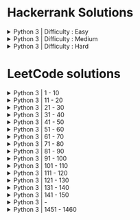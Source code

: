 # Hackerrank Solutions
<details>
  <summary>Python 3 | Difficulty : Easy</summary> 

  - Say "Hello World!" With Python | [Question](https://www.hackerrank.com/challenges/py-hello-world/problem?isFullScreen=true) | [Solution](https://github.com/htcrazy/hackerrank_solutions/blob/main/hackerrank_python_solutions/easy/py_hello_world)
  - Input() | [Question](https://www.hackerrank.com/challenges/input/problem?isFullScreen=true) | [Solution](https://github.com/htcrazy/hackerrank_solutions/blob/main/hackerrank_python_solutions/easy/input)
  - Python Evaluation | [Question](https://www.hackerrank.com/challenges/python-eval/problem?isFullScreen=true) | [Solution](https://github.com/htcrazy/hackerrank_solutions/blob/main/hackerrank_python_solutions/easy/python-eval)
  - XML 1 - Find the Score | [Question](https://www.hackerrank.com/challenges/xml-1-find-the-score/problem?isFullScreen=true) | [Solution](https://github.com/htcrazy/hackerrank_solutions/blob/main/hackerrank_python_solutions/easy/xml-1-find-the-score)
  - XML 2 - Find the Maximum Depth | [Question](https://www.hackerrank.com/challenges/xml2-find-the-maximum-depth/problem?isFullScreen=true) | [Solution](https://github.com/htcrazy/hackerrank_solutions/blob/main/hackerrank_python_solutions/easy/xml2-find-the-maximum-depth)
  - Introduction to Sets | [Question](https://www.hackerrank.com/challenges/py-introduction-to-sets/problem?isFullScreen=true) | [Solution](https://github.com/htcrazy/hackerrank_solutions/blob/main/hackerrank_python_solutions/easy/py-intro-to-sets)
  - Symmetric Difference | [Question](https://www.hackerrank.com/challenges/symmetric-difference/problem?isFullScreen=true) | [Solution](https://github.com/htcrazy/hackerrank_solutions/blob/main/hackerrank_python_solutions/easy/symmetric-difference)
  - Symmetric Difference Operation | [Question](https://www.hackerrank.com/challenges/py-set-symmetric-difference-operation/problem?isFullScreen=true) | [Solution](https://github.com/htcrazy/hackerrank_solutions/blob/main/hackerrank_python_solutions/easy/py-set-symmetric-difference-operation)
  - Set Mutations | [Question](https://www.hackerrank.com/challenges/py-set-mutations/problem?isFullScreen=true) | [Solution](https://github.com/htcrazy/hackerrank_solutions/blob/main/hackerrank_python_solutions/easy/py-set-mutations)
  - DefaultDict Tutorial | [Question](https://www.hackerrank.com/challenges/defaultdict-tutorial/problem?isFullScreen=true) | [Solution](https://github.com/htcrazy/hackerrank_solutions/blob/main/hackerrank_python_solutions/easy/defaultdict-tutorial)
  - Collections.namedtuple() | [Question](https://www.hackerrank.com/challenges/py-collections-namedtuple/problem?isFullScreen=true) | [Solution](https://github.com/htcrazy/hackerrank_solutions/blob/main/hackerrank_python_solutions/easy/py-collections-namedtuple)
  - Collections.OrderedDict() | [Question](https://www.hackerrank.com/challenges/py-collections-ordereddict/problem?isFullScreen=true) | [Solution](https://github.com/htcrazy/hackerrank_solutions/blob/main/hackerrank_python_solutions/easy/py-collections-ordereddict)
  - Collections.deque() | [Question](https://www.hackerrank.com/challenges/py-collections-deque/problem?isFullScreen=true) | [Solution](https://github.com/htcrazy/hackerrank_solutions/blob/main/hackerrank_python_solutions/easy/py-collections-deque)
  - The Captain's Room | [Question](https://www.hackerrank.com/challenges/py-the-captains-room/problem?isFullScreen=true) | [Solution](https://github.com/htcrazy/hackerrank_solutions/blob/main/hackerrank_python_solutions/easy/py-the-captains-room)
  - Set.add() | [Question](https://www.hackerrank.com/challenges/py-set-add/problem?isFullScreen=true) | [Solution](https://github.com/htcrazy/hackerrank_solutions/blob/main/hackerrank_python_solutions/easy/py-set-add)
  - Set.discard(), .remove(), .pop() | [Question](https://www.hackerrank.com/challenges/py-set-discard-remove-pop/problem?isFullScreen=true) | [Solution](https://github.com/htcrazy/hackerrank_solutions/blob/main/hackerrank_python_solutions/easy/py-set-discard-remove-pop)
  - Set.union() | [Question](https://www.hackerrank.com/challenges/py-set-union/problem?isFullScreen=true) | [Solution](https://github.com/htcrazy/hackerrank_solutions/blob/main/hackerrank_python_solutions/easy/py-set-union)
  - Set.intersection() | [Question](https://www.hackerrank.com/challenges/py-set-intersection-operation/problem?isFullScreen=true) | [Solution](https://github.com/htcrazy/hackerrank_solutions/blob/main/hackerrank_python_solutions/easy/py-set-intersection)
  - Set.difference() | [Question](https://www.hackerrank.com/challenges/py-set-difference-operation/problem?isFullScreen=true) | [Solution](https://github.com/htcrazy/hackerrank_solutions/blob/main/hackerrank_python_solutions/easy/py-set-difference)
  - Check Subset | [Question](https://www.hackerrank.com/challenges/py-check-subset/problem?isFullScreen=true) | [Solution](https://github.com/htcrazy/hackerrank_solutions/blob/main/hackerrank_python_solutions/easy/py-check-subset)
  - Check Strict Superset | [Question](https://www.hackerrank.com/challenges/py-check-strict-superset/problem?isFullScreen=true) | [Solution](https://github.com/htcrazy/hackerrank_solutions/blob/main/hackerrank_python_solutions/easy/py-check-strict-superset)
  - Arithmetic Operators | [Question](https://www.hackerrank.com/challenges/python-arithmetic-operators/problem?isFullScreen=true) | [Solution](https://github.com/htcrazy/hackerrank_solutions/blob/main/hackerrank_python_solutions/easy/python-arithmetic-operators)
  - Python: Division | [Question](https://www.hackerrank.com/challenges/python-division/problem?isFullScreen=true) | [Solution](https://github.com/htcrazy/hackerrank_solutions/blob/main/hackerrank_python_solutions/easy/python-division)
  - Loops | [Question](https://www.hackerrank.com/challenges/python-loops/problem?isFullScreen=true) | [Solution](https://github.com/htcrazy/hackerrank_solutions/blob/main/hackerrank_python_solutions/easy/python-loops)
  - Python If-Else | [Question](https://www.hackerrank.com/challenges/py-if-else/problem?isFullScreen=true) | [Solution](https://github.com/htcrazy/hackerrank_solutions/blob/main/hackerrank_python_solutions/easy/py_if_else)
  - Print Function | [Question](https://www.hackerrank.com/challenges/python-print/problem?isFullScreen=true) | [Solution](https://github.com/htcrazy/hackerrank_solutions/blob/main/hackerrank_python_solutions/easy/python_print)
  - Text Alignment | [Question](https://www.hackerrank.com/challenges/text-alignment/problem?isFullScreen=true) | [Solution](https://github.com/htcrazy/hackerrank_solutions/blob/main/hackerrank_python_solutions/easy/text_alignment)
  - Text Wrap | [Question](https://www.hackerrank.com/challenges/text-wrap/problem?isFullScreen=true) | [Solution](https://github.com/htcrazy/hackerrank_solutions/blob/main/hackerrank_python_solutions/easy/text_wrap)
  - Designer Door Mat | [Question](https://www.hackerrank.com/challenges/designer-door-mat/problem?isFullScreen=true) | [Solution](https://github.com/htcrazy/hackerrank_solutions/blob/main/hackerrank_python_solutions/easy/designer_door_mat)
  - String Formatting | [Question](https://www.hackerrank.com/challenges/python-string-formatting/problem?isFullScreen=true) | [Solution](https://github.com/htcrazy/hackerrank_solutions/blob/main/hackerrank_python_solutions/easy/python_string_formatting)
  - Alphabet Rangoli | [Question](https://www.hackerrank.com/challenges/alphabet-rangoli/problem?isFullScreen=true) | [Solution](https://github.com/htcrazy/hackerrank_solutions/blob/main/hackerrank_python_solutions/easy/alphabet_rangoli)
  - Capitalize! | [Question](https://www.hackerrank.com/challenges/capitalize/problem?isFullScreen=true) | [Solution](https://github.com/htcrazy/hackerrank_solutions/blob/main/hackerrank_python_solutions/easy/capitalize)
  - Incorrect Regex | [Question](https://www.hackerrank.com/challenges/incorrect-regex/problem?isFullScreen=true) | [Solution](https://github.com/htcrazy/hackerrank_solutions/blob/main/hackerrank_python_solutions/easy/incorrect-regex)
  - List Comprehensions | [Question](https://www.hackerrank.com/challenges/list-comprehensions/problem?isFullScreen=true) | [Solution](https://github.com/htcrazy/hackerrank_solutions/blob/main/hackerrank_python_solutions/easy/list-comprehensions)
  - Find the Runner-Up Score! | [Question](https://www.hackerrank.com/challenges/find-second-maximum-number-in-a-list/problem?isFullScreen=true) | [Solution](https://github.com/htcrazy/hackerrank_solutions/blob/main/hackerrank_python_solutions/easy/find-second-maximum-number-in-a-list)
  - Nested Lists | [Question](https://www.hackerrank.com/challenges/nested-list/problem?isFullScreen=true) | [Solution](https://github.com/htcrazy/hackerrank_solutions/blob/main/hackerrank_python_solutions/easy/nested-list)
  - Finding the percentage | [Question](https://www.hackerrank.com/challenges/finding-the-percentage/problem?isFullScreen=true) | [Solution](https://github.com/htcrazy/hackerrank_solutions/blob/main/hackerrank_python_solutions/easy/finding-the-percentage)
  - Class 2 - Find the Torsional Angle | [Question](https://www.hackerrank.com/challenges/class-2-find-the-torsional-angle/problem?isFullScreen=true) | [Solution](https://github.com/htcrazy/hackerrank_solutions/blob/main/hackerrank_python_solutions/easy/class-2-find-the-torsional-angle)
  - Lists | [Question](https://www.hackerrank.com/challenges/python-lists/problem?isFullScreen=true) | [Solution](https://github.com/htcrazy/hackerrank_solutions/blob/main/hackerrank_python_solutions/easy/python-lists)
  - sWAP cASE | [Question](https://www.hackerrank.com/challenges/swap-case/problem?isFullScreen=true) | [Solution](https://github.com/htcrazy/hackerrank_solutions/blob/main/hackerrank_python_solutions/easy/swap-case)
  - String Split and Join | [Question](https://www.hackerrank.com/challenges/python-string-split-and-join/problem?isFullScreen=true) | [Solution](https://github.com/htcrazy/hackerrank_solutions/blob/main/hackerrank_python_solutions/easy/python-string-split-and-join)
  - What's Your Name? | [Question](https://www.hackerrank.com/challenges/whats-your-name/problem?isFullScreen=true) | [Solution](https://github.com/htcrazy/hackerrank_solutions/blob/main/hackerrank_python_solutions/easy/whats-your-name)
  - Mutations | [Question](https://www.hackerrank.com/challenges/python-mutations/problem?isFullScreen=true) | [Solution](https://github.com/htcrazy/hackerrank_solutions/blob/main/hackerrank_python_solutions/easy/python-mutations)
  - Find a string | [Question](https://www.hackerrank.com/challenges/find-a-string/problem?isFullScreen=true) | [Solution](https://github.com/htcrazy/hackerrank_solutions/blob/main/hackerrank_python_solutions/easy/find-a-string)
  - String Validators | [Question](https://www.hackerrank.com/challenges/string-validators/problem?isFullScreen=true) | [Solution](https://github.com/htcrazy/hackerrank_solutions/blob/main/hackerrank_python_solutions/easy/string-validators)
  - Validating Phone Numbers | [Question](https://www.hackerrank.com/challenges/validating-the-phone-number/problem?isFullScreen=true) | [Solution](https://github.com/htcrazy/hackerrank_solutions/blob/main/hackerrank_python_solutions/easy/validating-the-phone-number)
  - Validating and Parsing Email Addresses | [Question](https://www.hackerrank.com/challenges/validating-named-email-addresses/problem?isFullScreen=true) | [Solution](https://github.com/htcrazy/hackerrank_solutions/blob/main/hackerrank_python_solutions/easy/validating-named-email-addresses)
  - Tuples | [Question](https://www.hackerrank.com/challenges/python-tuples/problem?isFullScreen=true) | [Solution](https://github.com/htcrazy/hackerrank_solutions/blob/main/hackerrank_python_solutions/easy/python-tuples)
  - itertools.product() | [Question](https://www.hackerrank.com/challenges/itertools-product/problem?isFullScreen=true) | [Solution](https://github.com/htcrazy/hackerrank_solutions/blob/main/hackerrank_python_solutions/easy/itertools-product)
  - itertools.permutations() | [Question](https://www.hackerrank.com/challenges/itertools-permutations/problem?isFullScreen=true) | [Solution](https://github.com/htcrazy/hackerrank_solutions/blob/main/hackerrank_python_solutions/easy/itertools-permutations)
  - itertools.combinations() | [Question](https://www.hackerrank.com/challenges/itertools-combinations/problem?isFullScreen=true) | [Solution](https://github.com/htcrazy/hackerrank_solutions/blob/main/hackerrank_python_solutions/easy/itertools-combinations)
  - itertools.combinations_with_replacement() | [Question](https://www.hackerrank.com/challenges/itertools-combinations-with-replacement/problem?isFullScreen=true) | [Solution](https://github.com/htcrazy/hackerrank_solutions/blob/main/hackerrank_python_solutions/easy/itertools-combinations-with-replacement)
  - collections.counter() | [Question](https://www.hackerrank.com/challenges/collections-counter/problem?isFullScreen=true) | [Solution](https://github.com/htcrazy/hackerrank_solutions/blob/main/hackerrank_python_solutions/easy/collections-counter)
  - Polar Coordinates | [Question](https://www.hackerrank.com/challenges/polar-coordinates/problem?isFullScreen=true) | [Solution](https://github.com/htcrazy/hackerrank_solutions/blob/main/hackerrank_python_solutions/easy/polar-coordinates)
  - Mod Divmod | [Question](https://www.hackerrank.com/challenges/python-mod-divmod/problem?isFullScreen=true) | [Solution](https://github.com/htcrazy/hackerrank_solutions/blob/main/hackerrank_python_solutions/easy/python-mod-divmod)
  - Power - Mod Power | [Question](https://www.hackerrank.com/challenges/python-power-mod-power/problem?isFullScreen=true) | [Solution](https://github.com/htcrazy/hackerrank_solutions/blob/main/hackerrank_python_solutions/easy/python-power-mod-power)
  - Integers Come In All Sizes | [Question](https://www.hackerrank.com/challenges/python-integers-come-in-all-sizes/problem?isFullScreen=true) | [Solution](https://github.com/htcrazy/hackerrank_solutions/blob/main/hackerrank_python_solutions/easy/python-integers-come-in-all-sizes)
  - Concatenate | [Question](https://www.hackerrank.com/challenges/np-concatenate/problem?isFullScreen=true) | [Solution](https://github.com/htcrazy/hackerrank_solutions/blob/main/hackerrank_python_solutions/easy/np-concatenate)
  - Zeros and Ones | [Question](https://www.hackerrank.com/challenges/np-zeros-and-ones/problem?isFullScreen=true) | [Solution](https://github.com/htcrazy/hackerrank_solutions/blob/main/hackerrank_python_solutions/easy/np-zeros-and-ones)
  - Eye and Identity | [Question](https://www.hackerrank.com/challenges/np-eye-and-identity/problem?isFullScreen=true) | [Solution](https://github.com/htcrazy/hackerrank_solutions/blob/main/hackerrank_python_solutions/easy/np-eye-and-identity)
  - Array Mathematics | [Question](https://www.hackerrank.com/challenges/np-array-mathematics/problem?isFullScreen=true) | [Solution](https://github.com/htcrazy/hackerrank_solutions/blob/main/hackerrank_python_solutions/easy/np-array-mathematics)
  - Floor, Ceil and Rint | [Question](https://www.hackerrank.com/challenges/floor-ceil-and-rint/problem?isFullScreen=true) | [Solution](https://github.com/htcrazy/hackerrank_solutions/blob/main/hackerrank_python_solutions/easy/floor-ceil-and-rint)
  - Sum and Prod | [Question](https://www.hackerrank.com/challenges/np-sum-and-prod/problem?isFullScreen=true) | [Solution](https://github.com/htcrazy/hackerrank_solutions/blob/main/hackerrank_python_solutions/easy/np-sum-and-prod)
  - Min and Max | [Question](https://www.hackerrank.com/challenges/np-min-and-max/problem?isFullScreen=true) | [Solution](https://github.com/htcrazy/hackerrank_solutions/blob/main/hackerrank_python_solutions/easy/np-min-and-max)
  - Mean, Var, and Std | [Question](https://www.hackerrank.com/challenges/np-mean-var-and-std/problem?isFullScreen=true) | [Solution](https://github.com/htcrazy/hackerrank_solutions/blob/main/hackerrank_python_solutions/easy/np-mean-var-and-std)
  - Dot and Cross | [Question](https://www.hackerrank.com/challenges/np-dot-and-cross/problem?isFullScreen=true) | [Solution](https://github.com/htcrazy/hackerrank_solutions/blob/main/hackerrank_python_solutions/easy/np-dot-and-cross)
  - Inner and Outer | [Question](https://www.hackerrank.com/challenges/np-inner-and-outer/problem?isFullScreen=true) | [Solution](https://github.com/htcrazy/hackerrank_solutions/blob/main/hackerrank_python_solutions/easy/np-inner-and-outer)
  - Polynomials | [Question](https://www.hackerrank.com/challenges/np-polynomials/problem?isFullScreen=true) | [Solution](https://github.com/htcrazy/hackerrank_solutions/blob/main/hackerrank_python_solutions/easy/np-polynomials)
  - Linear Algebra | [Question](https://www.hackerrank.com/challenges/np-linear-algebra/problem?isFullScreen=true) | [Solution](https://github.com/htcrazy/hackerrank_solutions/blob/main/hackerrank_python_solutions/easy/np-linear-algebra)
  - Shape and Reshape | [Question](https://www.hackerrank.com/challenges/np-shape-reshape/problem?isFullScreen=true) | [Solution](https://github.com/htcrazy/hackerrank_solutions/blob/main/hackerrank_python_solutions/easy/np-shape-reshape)
  - Arrays | [Question](https://www.hackerrank.com/challenges/np-arrays/problem?isFullScreen=true) | [Solution](https://github.com/htcrazy/hackerrank_solutions/blob/main/hackerrank_python_solutions/easy/np-arrays)
  - Transpose and Flatten | [Question](https://www.hackerrank.com/challenges/np-transpose-and-flatten/problem?isFullScreen=true) | [Solution](https://github.com/htcrazy/hackerrank_solutions/blob/main/hackerrank_python_solutions/easy/np-transpose-and-flatten)
  - Map and Lambda Function | [Question](https://www.hackerrank.com/challenges/map-and-lambda-expression/problem?isFullScreen=true) | [Solution](https://github.com/htcrazy/hackerrank_solutions/blob/main/hackerrank_python_solutions/easy/map-and-lambda-expression)
  - Detect Floating Point Number | [Question](https://www.hackerrank.com/challenges/introduction-to-regex/problem?isFullScreen=true) | [Solution](https://github.com/htcrazy/hackerrank_solutions/blob/main/hackerrank_python_solutions/easy/introduction-to-regex)
  - Re.split() | [Question](https://www.hackerrank.com/challenges/re-split/problem?isFullScreen=true) | [Solution](https://github.com/htcrazy/hackerrank_solutions/blob/main/hackerrank_python_solutions/easy/re-split)
  - Group(), Groups() & Groupdict() | [Question](hackerrank.com/challenges/re-group-groups/problem?isFullScreen=true) | [Solution](https://github.com/htcrazy/hackerrank_solutions/blob/main/hackerrank_python_solutions/easy/re-group-groups)
  - Calendar Module | [Question](https://www.hackerrank.com/challenges/calendar-module/problem?isFullScreen=true) | [Solution](https://github.com/htcrazy/hackerrank_solutions/blob/main/hackerrank_python_solutions/easy/calendar-module)
  - Time Delta | [Question](https://www.hackerrank.com/challenges/python-time-delta/problem?isFullScreen=true) | [Solution](https://github.com/htcrazy/hackerrank_solutions/blob/main/hackerrank_python_solutions/easy/python-time-delta)
  - Any or All | [Question](https://www.hackerrank.com/challenges/any-or-all/problem?isFullScreen=true) | [Solution](https://github.com/htcrazy/hackerrank_solutions/blob/main/hackerrank_python_solutions/easy/any-or-all)
  - ginortS | [Question](https://www.hackerrank.com/challenges/ginorts/problem?isFullScreen=true) | [Solution](https://github.com/htcrazy/hackerrank_solutions/blob/main/hackerrank_python_solutions/easy/ginorts)
  - Validating Roman Numerals | [Question](https://www.hackerrank.com/challenges/validate-a-roman-number/problem?isFullScreen=true) | [Solution](https://github.com/htcrazy/hackerrank_solutions/blob/main/hackerrank_python_solutions/easy/validate-a-roman-number)
  - Hex Color Code | [Question](https://www.hackerrank.com/challenges/hex-color-code/problem?isFullScreen=true) | [Solution](https://github.com/htcrazy/hackerrank_solutions/blob/main/hackerrank_python_solutions/easy/hex-color-code)
  - Re.findall() & Re.finditer() | [Question](https://www.hackerrank.com/challenges/re-findall-re-finditer/problem?isFullScreen=true) | [Solution](https://github.com/htcrazy/hackerrank_solutions/blob/main/hackerrank_python_solutions/easy/re-findall-re-finditer)
  - Re.start() & Re.end() | [Question](https://www.hackerrank.com/challenges/re-start-re-end/problem?isFullScreen=true) | [Solution](https://github.com/htcrazy/hackerrank_solutions/blob/main/hackerrank_python_solutions/easy/re-start-re-end)
  - Exceptions | [Question](https://www.hackerrank.com/challenges/exceptions/problem?isFullScreen=true) | [Solution](https://github.com/htcrazy/hackerrank_solutions/blob/main/hackerrank_python_solutions/easy/exceptions)
  - HTML Parser - Part 1 | [Question](https://www.hackerrank.com/challenges/html-parser-part-1/problem?isFullScreen=true) | [Solution](https://github.com/htcrazy/hackerrank_solutions/blob/main/hackerrank_python_solutions/easy/html-parser-part-1)
  - HTML Parser - Part 2 | [Question](https://www.hackerrank.com/challenges/html-parser-part-2/problem?isFullScreen=true) | [Solution](https://github.com/htcrazy/hackerrank_solutions/blob/main/hackerrank_python_solutions/easy/html-parser-part-2)
  - Zipped! | [Question](https://www.hackerrank.com/challenges/zipped/problem?isFullScreen=true) | [Solution](https://github.com/htcrazy/hackerrank_solutions/blob/main/hackerrank_python_solutions/easy/zipped)
  - Detect HTML Tags, Attributes and Attribute Values | [Question](https://www.hackerrank.com/challenges/detect-html-tags-attributes-and-attribute-values/problem?isFullScreen=true) | [Solution](https://github.com/htcrazy/hackerrank_solutions/blob/main/hackerrank_python_solutions/easy/detect-html-tags-attributes-and-attribute-values)
  - Validating UID | [Question](https://www.hackerrank.com/challenges/validating-uid/problem?isFullScreen=true) | [Solution](https://github.com/htcrazy/hackerrank_solutions/blob/main/hackerrank_python_solutions/easy/validating-uid)
  - Standardize Mobile Number Using Decorators | [Question](https://www.hackerrank.com/challenges/standardize-mobile-number-using-decorators/problem?isFullScreen=true) | [Solution](https://github.com/htcrazy/hackerrank_solutions/blob/main/hackerrank_python_solutions/easy/standardize-mobile-number-using-decorators)
  - Decorators 2 - Name Directory | [Question](https://www.hackerrank.com/challenges/decorators-2-name-directory/problem?isFullScreen=true) | [Solution](https://github.com/htcrazy/hackerrank_solutions/blob/main/hackerrank_python_solutions/easy/decorators-2-name-directory)

</details>
<details>
  <summary>Python 3 | Difficulty : Medium</summary> 

  - Write a function | [Question](https://www.hackerrank.com/challenges/write-a-function/problem?isFullScreen=true) | [Solution](https://github.com/htcrazy/hackerrank_solutions/blob/main/hackerrank_python_solutions/medium/write_a_function)
  - The Minion Game | [Question](https://www.hackerrank.com/challenges/the-minion-game/problem?isFullScreen=true) | [Solution](https://github.com/htcrazy/hackerrank_solutions/blob/main/hackerrank_python_solutions/medium/the_minion_game)
  - Merge the Tools! | [Question](https://www.hackerrank.com/challenges/merge-the-tools/problem?isFullScreen=true) | [Solution](https://github.com/htcrazy/hackerrank_solutions/blob/main/hackerrank_python_solutions/medium/merge-the-tools)
  - Classes: Dealing with Complex Numbers | [Question](https://www.hackerrank.com/challenges/class-1-dealing-with-complex-numbers/problem?isFullScreen=true) | [Solution](https://github.com/htcrazy/hackerrank_solutions/blob/main/hackerrank_python_solutions/medium/class-1-dealing-with-complex-numbers)
  - Compress the String! | [Question](https://www.hackerrank.com/challenges/compress-the-string/problem?isFullScreen=true) | [Solution](https://github.com/htcrazy/hackerrank_solutions/blob/main/hackerrank_python_solutions/easy/compress-the-string)
  - Find Angle MBC | [Question](https://www.hackerrank.com/challenges/find-angle/problem?isFullScreen=true) | [Solution](https://github.com/htcrazy/hackerrank_solutions/blob/main/hackerrank_python_solutions/medium/find-angle)
  - Triangle Quest | [Question](https://www.hackerrank.com/challenges/python-quest-1/problem?isFullScreen=true) | [Solution](https://github.com/htcrazy/hackerrank_solutions/blob/main/hackerrank_python_solutions/medium/python-quest-1)
  - Triangle Quest 2 | [Question](https://www.hackerrank.com/challenges/triangle-quest-2/problem?isFullScreen=true) | [Solution](https://github.com/htcrazy/hackerrank_solutions/blob/main/hackerrank_python_solutions/medium/triangle-quest-2)
  - No Idea! | [Question](https://www.hackerrank.com/challenges/no-idea/problem?isFullScreen=true) | [Solution](https://github.com/htcrazy/hackerrank_solutions/blob/main/hackerrank_python_solutions/medium/no-idea)
  - Word Order | [Question](https://www.hackerrank.com/challenges/word-order/problem?isFullScreen=true) | [Solution](https://github.com/htcrazy/hackerrank_solutions/blob/main/hackerrank_python_solutions/medium/word-order)
  - Company Logo | [Question](https://www.hackerrank.com/challenges/most-commons/problem?isFullScreen=true) | [Solution](https://github.com/htcrazy/hackerrank_solutions/blob/main/hackerrank_python_solutions/medium/most-commons)
  - Piling Up! | [Question](https://www.hackerrank.com/challenges/piling-up/problem?isFullScreen=true) | [Solution](https://github.com/htcrazy/hackerrank_solutions/blob/main/hackerrank_python_solutions/medium/piling-up)
  - Reduce Function | [Question](https://www.hackerrank.com/challenges/reduce-function/problem?isFullScreen=true) | [Solution](https://github.com/htcrazy/hackerrank_solutions/blob/main/hackerrank_python_solutions/medium/reduce-function)
  - Validating Email Addresses With a Filter | [Question](https://www.hackerrank.com/challenges/validate-list-of-email-address-with-filter/problem?isFullScreen=true) | [Solution](https://github.com/htcrazy/hackerrank_solutions/blob/main/hackerrank_python_solutions/medium/validate-list-of-email-address-with-filter)
  - Iterables and Iterators | [Question](https://www.hackerrank.com/challenges/iterables-and-iterators/problem?isFullScreen=true) | [Solution](https://github.com/htcrazy/hackerrank_solutions/blob/main/hackerrank_python_solutions/medium/iterables-and-iterators)
  - Athlete Sort | [Question](https://www.hackerrank.com/challenges/python-sort-sort/problem?isFullScreen=true) | [Solution](https://github.com/htcrazy/hackerrank_solutions/blob/main/hackerrank_python_solutions/medium/python-sort-sort)
  - Regex Substitution | [Question](https://www.hackerrank.com/challenges/re-sub-regex-substitution/problem?isFullScreen=true) | [Solution](https://github.com/htcrazy/hackerrank_solutions/blob/main/hackerrank_python_solutions/medium/re-sub-regex-substitution)
  - Validating Credit Card Numbers | [Question](https://www.hackerrank.com/challenges/validating-credit-card-number/problem?isFullScreen=true) | [Solution](https://github.com/htcrazy/hackerrank_solutions/blob/main/hackerrank_python_solutions/medium/validating-credit-card-number)
  - Words Score | [Question](https://www.hackerrank.com/challenges/words-score/problem?isFullScreen=true) | [Solution](https://github.com/htcrazy/hackerrank_solutions/blob/main/hackerrank_python_solutions/medium/words-score)
  - Default Arguments | [Question](https://www.hackerrank.com/challenges/default-arguments/problem?isFullScreen=true) | [Solution](https://github.com/htcrazy/hackerrank_solutions/blob/main/hackerrank_python_solutions/medium/default-arguments)

</details>
<details>
  <summary>Python 3 | Difficulty : Hard</summary> 

  - Maximize It! | [Question](https://www.hackerrank.com/challenges/maximize-it/problem?isFullScreen=true) | [Solution](https://github.com/htcrazy/hackerrank_solutions/blob/main/hackerrank_python_solutions/hard/maximize-it)
  - Validating Postal Codes | [Question](https://www.hackerrank.com/challenges/validating-postalcode/problem?isFullScreen=true) | [Solution](https://github.com/htcrazy/hackerrank_solutions/blob/main/hackerrank_python_solutions/hard/validating-postalcode)
  - Matrix Script | [Question](https://www.hackerrank.com/challenges/matrix-script/problem?isFullScreen=true) | [Solution](https://github.com/htcrazy/hackerrank_solutions/blob/main/hackerrank_python_solutions/hard/matrix-script)

</details>



# LeetCode solutions
<details>
<summary>Python 3 | 1 - 10</summary> 

1. Two Sum (Easy) | [Question](https://leetcode.com/problems/two-sum/) | [Solution](https://github.com/htcrazy/coding_quiz_solutions/blob/main/leetcode_solutions/ten/two_sum)
2. Add Two Numbers (Medium) | [Question](https://leetcode.com/problems/add-two-numbers/description/) | [Solution](https://github.com/htcrazy/coding_quiz_solutions/blob/main/leetcode_solutions/ten/add_two_numbers)
3. Longest Substring Without Repeating Characters (Medium) | [Question](https://leetcode.com/problems/longest-substring-without-repeating-characters/) | [Solution](https://github.com/htcrazy/coding_quiz_solutions/blob/main/leetcode_solutions/ten/longest-substring-without-repeating-characters)
4. Median of Two Sorted Arrays (Hard) | [Question](https://leetcode.com/problems/median-of-two-sorted-arrays/) | [Solution](https://github.com/htcrazy/coding_quiz_solutions/blob/main/leetcode_solutions/ten/median-of-two-sorted-arrays)
5. Longest Palindromic Substring (Medium) | [Question](https://leetcode.com/problems/longest-palindromic-substring/) | [Solution](https://github.com/htcrazy/coding_quiz_solutions/blob/main/leetcode_solutions/ten/longest-palindromic-substring)
6. Zigzag Conversion (Medium) | [Question](https://leetcode.com/problems/zigzag-conversion/) | [Solution](https://github.com/htcrazy/coding_quiz_solutions/blob/main/leetcode_solutions/ten/zigzag-conversion)
7. Reverse Integer (Medium) | [Question](https://leetcode.com/problems/reverse-integer/) | [Solution](https://github.com/htcrazy/coding_quiz_solutions/blob/main/leetcode_solutions/ten/reverse-integer)
8. String to Integer atoi (Medium) | [Question](https://leetcode.com/problems/string-to-integer-atoi/) | [Solution](https://github.com/htcrazy/coding_quiz_solutions/blob/main/leetcode_solutions/ten/string-to-integer-atoi)
9. Palindrome (Easy) | [Question](https://leetcode.com/problems/palindrome-number/) | [Solution](https://github.com/htcrazy/coding_quiz_solutions/blob/main/leetcode_solutions/ten/palindrome_number)
10. Regular Expression Matching (Hard) | [Question](https://leetcode.com/problems/regular-expression-matching/description/) | [Solution](https://github.com/htcrazy/coding_quiz_solutions/blob/main/leetcode_solutions/ten/regular-expression-matching)

</details>
<details>
  <summary>Python 3 | 11 - 20</summary> 

11. Container With Most Water (Easy) | [Question](https://leetcode.com/problems/container-with-most-water/) | [Solution](https://github.com/htcrazy/coding_quiz_solutions/blob/main/leetcode_solutions/twenty/container-with-most-water)
12. Integer to Roman (Easy) | [Question](https://leetcode.com/problems/integer-to-roman/) | [Solution](https://github.com/htcrazy/coding_quiz_solutions/blob/main/leetcode_solutions/twenty/integer-to-roman)
13. Roman to Integer (Easy) | [Question](https://leetcode.com/problems/roman-to-integer/) | [Solution](https://github.com/htcrazy/coding_quiz_solutions/blob/main/leetcode_solutions/twenty/roman-to-integer)
14. Longest Common Prefix (Easy) | [Question](https://leetcode.com/problems/longest-common-prefix/description/) | [Solution](https://github.com/htcrazy/coding_quiz_solutions/blob/main/leetcode_solutions/twenty/longest-common-prefix)
15. 3Sum (Medium) | [Question](https://leetcode.com/problems/3sum/description/) | [Solution](https://github.com/htcrazy/coding_quiz_solutions/blob/main/leetcode_solutions/twenty/3sum)
16. 3Sum Closest (Medium) | [Question](https://leetcode.com/problems/3sum-closest/description/) | [Solution](https://github.com/htcrazy/coding_quiz_solutions/blob/main/leetcode_solutions/twenty/3sum-closest)
17. Letter Combinations of a Phone Number (Medium) | [Question](https://leetcode.com/problems/letter-combinations-of-a-phone-number/description/) | [Solution](https://github.com/htcrazy/coding_quiz_solutions/blob/main/leetcode_solutions/twenty/letter-combinations-of-a-phone-number)
18. 4Sum (Medium) | [Question](https://leetcode.com/problems/4sum/description/) | [Solution](https://github.com/htcrazy/coding_quiz_solutions/blob/main/leetcode_solutions/twenty/4sum)
19. Remove Nth Node From End of List (Medium) | [Question](https://leetcode.com/problems/remove-nth-node-from-end-of-list/description/) | [Solution](https://github.com/htcrazy/coding_quiz_solutions/blob/main/leetcode_solutions/twenty/remove-nth-node-from-end-of-list)
20. Valid Parentheses (Easy) | [Question](https://leetcode.com/problems/valid-parentheses/description/) | [Solution](https://github.com/htcrazy/coding_quiz_solutions/blob/main/leetcode_solutions/twenty/valid-parentheses)

</details>
<details>
  <summary>Python 3 | 21 - 30</summary> 
  
21. Merge Two Sorted Lists (Easy) | [Question](https://leetcode.com/problems/merge-two-sorted-lists/description/) | [Solution](https://github.com/htcrazy/coding_quiz_solutions/blob/main/leetcode_solutions/thirty/merge-two-sorted-lists)
22. Generate Parentheses (Medium) | [Question](https://leetcode.com/problems/generate-parentheses/) | [Solution](https://github.com/htcrazy/coding_quiz_solutions/blob/main/leetcode_solutions/thirty/generate-parentheses)
23. Merge k Sorted Lists (Hard) | [Question](https://leetcode.com/problems/merge-k-sorted-lists/) | [Solution](https://github.com/htcrazy/coding_quiz_solutions/blob/main/leetcode_solutions/thirty/merge-k-sorted-lists)
24. Swap Node in Pairs (Medium) | [Question](https://leetcode.com/problems/swap-nodes-in-pairs/) | [Solution](https://github.com/htcrazy/coding_quiz_solutions/blob/main/leetcode_solutions/thirty/swap-nodes-in-pairs)
25. Reverse Nodes in k-Group (Hard) | [Question](https://leetcode.com/problems/reverse-nodes-in-k-group/description/) | [Solution]
26. Remove Dupilcates from Sorted Array (Easy) | [Question](https://leetcode.com/problems/remove-duplicates-from-sorted-array/description/) | [Solution](https://github.com/htcrazy/coding_quiz_solutions/blob/main/leetcode_solutions/thirty/remove-duplicates-from-sorted-array)
27. Remove Element (Easy) | [Question](https://leetcode.com/problems/remove-element/description/) | [Solution]
28. Find the Index of the First Occurence in a String (Easy) | [Question](https://leetcode.com/problems/find-the-index-of-the-first-occurrence-in-a-string/description/) | [Solution](https://github.com/htcrazy/coding_quiz_solutions/blob/main/leetcode_solutions/thirty/find-the-index-of-the-first-occurrence-in-a-string)
29. Divide Two Integers (Medium) | [Question](https://leetcode.com/problems/divide-two-integers/description/) | [Solution](https://github.com/htcrazy/coding_quiz_solutions/blob/main/leetcode_solutions/thirty/divide-two-integers)
30. Substring with Concatenation of All Words (Hard) | [Question](https://leetcode.com/problems/substring-with-concatenation-of-all-words/description/) | [Solution]

</details>
<details>
  <summary>Python 3 | 31 - 40</summary> 
  
31. Next Permutation (Medium) | [Question](https://leetcode.com/problems/next-permutation/description/) | [Solution](https://github.com/htcrazy/coding_quiz_solutions/blob/main/leetcode_solutions/forty/next-perm)
32. Longest Valid Parentheses (Hard) | [Question](https://leetcode.com/problems/longest-valid-parentheses/description/) | [Solution]
33. Search in Rotated Sorted Array (Medium) | [Question](https://leetcode.com/problems/search-in-rotated-sorted-array/description/) | [Solution](https://github.com/htcrazy/coding_quiz_solutions/blob/main/leetcode_solutions/forty/search-in-rotated-sorted-array)
34. Find First and Last Position of Element in Sorted Array (Medium) | [Question](https://leetcode.com/problems/find-first-and-last-position-of-element-in-sorted-array/description/) | [Solution](https://github.com/htcrazy/coding_quiz_solutions/blob/main/leetcode_solutions/forty/find-first-and-last-position-of-element-in-sorted-array)
35. Search Insert Position (Easy) | [Question](https://leetcode.com/problems/search-insert-position/description/) | [Solution](https://github.com/htcrazy/coding_quiz_solutions/blob/main/leetcode_solutions/forty/search-insert-position)
36. Valid Sudoku (Medium) | [Question](https://leetcode.com/problems/valid-sudoku/description/) | [Solution](https://github.com/htcrazy/coding_quiz_solutions/blob/main/leetcode_solutions/forty/valid-sudoku)
37. Sudoku Solver (Hard) | [Question](https://leetcode.com/problems/sudoku-solver/description/) | [Solution]
38. Count and Say (Medium) | [Question](https://leetcode.com/problems/count-and-say/description/) | Garbage premise/description
39. Combination Sum (Medium) | [Question](https://leetcode.com/problems/combination-sum/description/) | [Solution](https://github.com/htcrazy/coding_quiz_solutions/blob/main/leetcode_solutions/forty/combination_sum)
40. Combination Sum II (Medium) | [Question](https://leetcode.com/problems/combination-sum-ii/description/) | [Solution]
</details>
<details>
  <summary>Python 3 | 41 - 50</summary> 
  
41. First Missing Positie (Hard) | [Question](https://leetcode.com/problems/first-missing-positive/description/) | [Solution]
42. Trapping Rain Water (Hard) | [Question](https://leetcode.com/problems/trapping-rain-water/description/) | [Solution]
43. Multiply Strings (Medium) | [Question](https://leetcode.com/problems/multiply-strings/description/) | [Solution]
44. Wildcard Matching (Hard) | [Question](https://leetcode.com/problems/wildcard-matching/description/) | [Solution]
45. Jump Game II (Medium) | [Question](https://leetcode.com/problems/jump-game-ii/description/) | [Solution]
46. Permutations (Medium) | [Question](https://leetcode.com/problems/permutations/description/) | [Solution]
47. Permutations II (Medium) | [Question](https://leetcode.com/problems/permutations-ii/description/) | [Solution]
48. Rotate Image (Medium) | [Question](https://leetcode.com/problems/rotate-image/description/) | [Solution]
49. Group Anagrams (Medium) | [Question](https://leetcode.com/problems/group-anagrams/description/) | [Solution]
50. Pow(x, n) (Medium) | [Question](https://leetcode.com/problems/powx-n/description/) | [Solution]
</details>
<details>
  <summary>Python 3 | 51 - 60</summary> 
  
51. N-Queens (Hard) | [Question](https://leetcode.com/problems/n-queens/description/) | [Solution]
52. N-Queens II (Hard) | [Question](https://leetcode.com/problems/n-queens-ii/description/) | [Solution]
53. Maximum Subarray (Medium) | [Question](https://leetcode.com/problems/maximum-subarray/description/) | [Solution]
54. Spiral Matrix (Medium) | [Question](https://leetcode.com/problems/spiral-matrix/description/) | [Solution]
55. Jump Game (Medium) | [Question](https://leetcode.com/problems/jump-game/description/) | [Solution]
56. Merge Intervals (Medium) | [Question](https://leetcode.com/problems/merge-intervals/description/) | [Solution]
57. Insert Interval (Medium) | [Question](https://leetcode.com/problems/insert-interval/description/) | [Solution]
58. Length of Last Word (Easy) | [Question](https://leetcode.com/problems/length-of-last-word/description/) | [Solution](https://github.com/htcrazy/coding_quiz_solutions/blob/main/leetcode_solutions/sixty/length-of-last-word)
59. Spiral Matrix II (Medium) | [Question](https://leetcode.com/problems/spiral-matrix-ii/description/) | [Solution]
60. Permutation Sequence (Hard) | [Question](https://leetcode.com/problems/permutation-sequence/description/) | [Solution]
</details>
<details>
  <summary>Python 3 | 61 - 70</summary> 
  
61. () | [Question]() | [Solution]()
62. () | [Question]() | [Solution]()
63. () | [Question]() | [Solution]()
64. () | [Question]() | [Solution]()
65. () | [Question]() | [Solution]()
66. Plus One (Easy) | [Question](https://leetcode.com/problems/plus-one/description/) | [Solution](https://github.com/htcrazy/coding_quiz_solutions/blob/main/leetcode_solutions/seventy/plus-one)
67. Add Binary (Easy) | [Question](https://leetcode.com/problems/add-binary/description/) | [Solution](https://github.com/htcrazy/coding_quiz_solutions/blob/main/leetcode_solutions/seventy/add-binary)
68. () | [Question]() | [Solution]()
69. Sqrt(x) (Easy) | [Question](https://leetcode.com/problems/sqrtx/description/) | [Solution](https://github.com/htcrazy/coding_quiz_solutions/blob/main/leetcode_solutions/seventy/sqrtx)

70. Climbing Stairs (Easy) | [Question](https://leetcode.com/problems/climbing-stairs/description/) | [Solution](https://github.com/htcrazy/coding_quiz_solutions/blob/main/leetcode_solutions/seventy/climbing-stairs)
</details>
<details>
  <summary>Python 3 | 71 - 80</summary> 
  
71. () | [Question]() | [Solution]()
</details>
<details>
  <summary>Python 3 | 81 - 90</summary> 
  
81. () | [Question]() | [Solution]()
82. () | [Question]() | [Solution]()
83. Remove Duplicates from Sorted List (Easy) | [Question](https://leetcode.com/problems/remove-duplicates-from-sorted-list/description/) | [Solution](https://github.com/htcrazy/coding_quiz_solutions/blob/main/leetcode_solutions/ninety/remove-duplicates-from-sorted-list)
84. () | [Question]() | [Solution]()
85. () | [Question]() | [Solution]()
86. () | [Question]() | [Solution]()
87. () | [Question]() | [Solution]()
88. Merge Sorted Array (Easy) | [Question](https://leetcode.com/problems/merge-sorted-array/description/) | [Solution](https://github.com/htcrazy/coding_quiz_solutions/blob/main/leetcode_solutions/ninety/merge-sorted-array)
89. () | [Question]() | [Solution]()
90. () | [Question]() | [Solution]()
</details>
<details>
  <summary>Python 3 | 91 - 100</summary> 
  
91. () | [Question]() | [Solution]()
92. () | [Question]() | [Solution]()
93. () | [Question]() | [Solution]()
94. Binary Tree Inorder Traversal (Easy) | [Question](https://leetcode.com/problems/binary-tree-inorder-traversal/description/) | [Solution](https://github.com/htcrazy/coding_quiz_solutions/blob/main/leetcode_solutions/100/binary-tree-inorder-traversal)
95. () | [Question]() | [Solution]()
96. () | [Question]() | [Solution]()
97. () | [Question]() | [Solution]()
98. () | [Question]() | [Solution]()
99. () | [Question]() | [Solution]()
100. Same Tree (Easy) | [Question](https://leetcode.com/problems/same-tree/description/) | [Solution](https://github.com/htcrazy/coding_quiz_solutions/blob/main/leetcode_solutions/100/same-tree)
</details>
<details>
  <summary>Python 3 | 101 - 110</summary> 
  
101. Symmetric Tree (Easy) | [Question](https://leetcode.com/problems/symmetric-tree/description/) | [Solution](https://github.com/htcrazy/coding_quiz_solutions/blob/main/leetcode_solutions/110/symmetric-tree)
102. () | [Question]() | [Solution]()
103. () | [Question]() | [Solution]()
104. Maximum Depth of Binary Tree (Easy) | [Question](https://leetcode.com/problems/maximum-depth-of-binary-tree/description/) | [Solution](https://github.com/htcrazy/coding_quiz_solutions/blob/main/leetcode_solutions/110/maximum-depth-of-binary-tree)
105. () | [Question]() | [Solution]()
106. () | [Question]() | [Solution]()
107. () | [Question]() | [Solution]()
108. Convert Sorted Array to Binary Search Tree (Easy) | [Question](https://leetcode.com/problems/convert-sorted-array-to-binary-search-tree/description/) | [Solution](https://github.com/htcrazy/coding_quiz_solutions/blob/main/leetcode_solutions/110/convert-sorted-array-to-binary-search-tree)
109. () | [Question]() | [Solution]()
110. Balanced Binary Tree (Easy) | [Question](https://leetcode.com/problems/balanced-binary-tree/description/) | [Solution](https://github.com/htcrazy/coding_quiz_solutions/blob/main/leetcode_solutions/110/balanaced-binary-tree)
</details>
<details>
  <summary>Python 3 | 111 - 120</summary> 
  
111. Minimum Depth of a Binary Tree (Easy) | [Question](https://leetcode.com/problems/minimum-depth-of-binary-tree/description/) | [Solution](https://github.com/htcrazy/coding_quiz_solutions/blob/main/leetcode_solutions/120/minimum-depth-of-binary-tree)
112. Path Sum (Easy) | [Question](https://leetcode.com/problems/path-sum/description/) | [Solution](https://github.com/htcrazy/coding_quiz_solutions/blob/main/leetcode_solutions/120/path-sum)
113. () | [Question]() | [Solution]()
114. () | [Question]() | [Solution]()
115. () | [Question]() | [Solution]()
116. () | [Question]() | [Solution]()
117. () | [Question]() | [Solution]()
118. Pascal's Triangle (Easy) | [Question](https://leetcode.com/problems/pascals-triangle/description/) | [Solution](https://github.com/htcrazy/coding_quiz_solutions/blob/main/leetcode_solutions/120/pascals-triangle)
119. Pascal's Triangle II (Easy) | [Question](https://leetcode.com/problems/pascals-triangle-ii/description/) | [Solution](https://github.com/htcrazy/coding_quiz_solutions/blob/main/leetcode_solutions/120/pascals-triangle-ii)
120. () | [Question]() | [Solution]()
</details>
<details>
  <summary>Python 3 | 121 - 130</summary> 
  
121. Best Time to Buy and Sell Stock (Easy) | [Question](https://leetcode.com/problems/best-time-to-buy-and-sell-stock/description/) | [Solution](https://github.com/htcrazy/coding_quiz_solutions/blob/main/leetcode_solutions/130/best-time-to-buy-and-sell-stock)
122. () | [Question]() | [Solution]()
123. () | [Question]() | [Solution]()
124. () | [Question]() | [Solution]()
125. Valid Palindrome (Easy) | [Question](https://leetcode.com/problems/valid-palindrome/description/) | [Solution](https://github.com/htcrazy/coding_quiz_solutions/blob/main/leetcode_solutions/130/valid-palindrome)
126. () | [Question]() | [Solution]()
127. () | [Question]() | [Solution]()
128. () | [Question]() | [Solution]()
129. () | [Question]() | [Solution]()
130. () | [Question]() | [Solution]()
</details>
<details>
  <summary>Python 3 | 131 - 140</summary> 
  
131. () | [Question]() | [Solution]()
132. () | [Question]() | [Solution]()
133. () | [Question]() | [Solution]()
134. () | [Question]() | [Solution]()
135. () | [Question]() | [Solution]()
136. Single Number (Easy) | [Question](https://leetcode.com/problems/single-number/description/) | [Solution](https://github.com/htcrazy/coding_quiz_solutions/blob/main/leetcode_solutions/140/single-number)
137. () | [Question]() | [Solution]()
138. () | [Question]() | [Solution]()
139. () | [Question]() | [Solution]()
140. () | [Question]() | [Solution]()
</details>
<details>
  <summary>Python 3 | 141 - 150</summary> 
  
141. Linked List Cycle (Easy) | [Question](https://leetcode.com/problems/linked-list-cycle/description/) | [Solution](https://github.com/htcrazy/coding_quiz_solutions/blob/main/leetcode_solutions/150/linked-list-cycle)
142. () | [Question]() | [Solution]()
143. () | [Question]() | [Solution]()
144. Binary Tree Preorder Traversal (Easy) | [Question](https://leetcode.com/problems/binary-tree-preorder-traversal/description/) | [Solution](https://github.com/htcrazy/coding_quiz_solutions/blob/main/leetcode_solutions/150/binary-tree-preorder-traversal)
145. Binary Tree Postorder Traversal (Easy) | [Question](https://leetcode.com/problems/binary-tree-postorder-traversal/description/) | [Solution](https://github.com/htcrazy/coding_quiz_solutions/blob/main/leetcode_solutions/150/binary-tree-postorder-traversal)
146. () | [Question]() | [Solution]()
147. () | [Question]() | [Solution]()
148. () | [Question]() | [Solution]()
149. () | [Question]() | [Solution]()
150. () | [Question]() | [Solution]()
</details>
<details>
  <summary>Python 3 | -</summary> 
  
69. () | [Question]() | [Solution]()
</details>
<details>
  <summary>Python 3 | 1451 - 1460</summary> 
  
1457. Merge Two Sorted Lists (Easy) | [Question](https://leetcode.com/problems/merge-two-sorted-lists/description/) | [Solution](https://github.com/htcrazy/coding_quiz_solutions/blob/main/leetcode_solutions/thirty/merge-two-sorted-lists)
</details>
